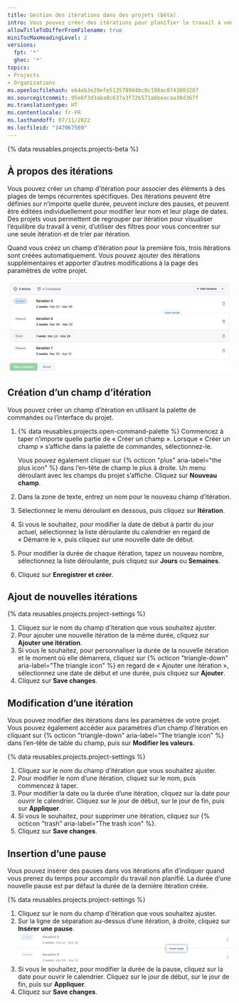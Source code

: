 ```yaml
---
title: Gestion des itérations dans des projets (bêta).
intro: Vous pouvez créer des itérations pour planifier le travail à venir et regrouper les éléments.
allowTitleToDifferFromFilename: true
miniTocMaxHeadingLevel: 2
versions:
  fpt: '*'
  ghec: '*'
topics:
- Projects
- Organizations
ms.openlocfilehash: e64eb3e29efe513578984bc0c198ac8743803287
ms.sourcegitcommit: 95e6f3d3aba8c637a3f72b571a6beacaa38d367f
ms.translationtype: HT
ms.contentlocale: fr-FR
ms.lasthandoff: 07/11/2022
ms.locfileid: "147067569"
---
```

{% data reusables.projects.projects-beta %}

## <a name="about-iterations"></a>À propos des itérations

Vous pouvez créer un champ d’itération pour associer des éléments à des plages de temps récurrentes spécifiques. Des itérations peuvent être définies sur n’importe quelle durée, peuvent inclure des pauses, et peuvent être éditées individuellement pour modifier leur nom et leur plage de dates. Des projets vous permettent de regrouper par itération pour visualiser l’équilibre du travail à venir, d’utiliser des filtres pour vous concentrer sur une seule itération et de trier par itération.

Quand vous créez un champ d’itération pour la première fois, trois itérations sont créées automatiquement.  Vous pouvez ajouter des itérations supplémentaires et apporter d’autres modifications à la page des paramètres de votre projet.

![Capture d’écran montrant les paramètres d’un champ d’itération](/assets/images/help/issues/iterations-example.png)

## <a name="creating-an-iteration-field"></a>Création d’un champ d’itération

Vous pouvez créer un champ d’itération en utilisant la palette de commandes ou l’interface du projet.

1. {% data reusables.projects.open-command-palette %} Commencez à taper n’importe quelle partie de « Créer un champ ». Lorsque « Créer un champ » s’affiche dans la palette de commandes, sélectionnez-le.

   Vous pouvez également cliquer sur {% octicon "plus" aria-label="the plus icon" %} dans l’en-tête de champ le plus à droite. Un menu déroulant avec les champs du projet s’affiche. Cliquez sur **Nouveau champ**.
1. Dans la zone de texte, entrez un nom pour le nouveau champ d’itération.
1. Sélectionnez le menu déroulant en dessous, puis cliquez sur **Itération**.
1. Si vous le souhaitez, pour modifier la date de début à partir du jour actuel, sélectionnez la liste déroulante du calendrier en regard de « Démarre le », puis cliquez sur une nouvelle date de début.
2. Pour modifier la durée de chaque itération, tapez un nouveau nombre, sélectionnez la liste déroulante, puis cliquez sur **Jours** ou **Semaines**.
3. Cliquez sur **Enregistrer et créer**.
  
## <a name="adding-new-iterations"></a>Ajout de nouvelles itérations

{% data reusables.projects.project-settings %}
1. Cliquez sur le nom du champ d’itération que vous souhaitez ajuster.
1. Pour ajouter une nouvelle itération de la même durée, cliquez sur **Ajouter une itération**.
1. Si vous le souhaitez, pour personnaliser la durée de la nouvelle itération et le moment où elle démarrera, cliquez sur {% octicon "triangle-down" aria-label="The triangle icon" %} en regard de « Ajouter une itération », sélectionnez une date de début et une durée, puis cliquez sur **Ajouter**.
1. Cliquez sur **Save changes**.

## <a name="editing-an-iteration"></a>Modification d’une itération

Vous pouvez modifier des itérations dans les paramètres de votre projet. Vous pouvez également accéder aux paramètres d’un champ d’itération en cliquant sur {% octicon "triangle-down" aria-label="The triangle icon" %} dans l’en-tête de table du champ, puis sur **Modifier les valeurs**.

{% data reusables.projects.project-settings %}
1. Cliquez sur le nom du champ d’itération que vous souhaitez ajuster.
1. Pour modifier le nom d’une itération, cliquez sur le nom, puis commencez à taper.
1. Pour modifier la date ou la durée d’une itération, cliquez sur la date pour ouvrir le calendrier. Cliquez sur le jour de début, sur le jour de fin, puis sur **Appliquer**.
1. Si vous le souhaitez, pour supprimer une itération, cliquez sur {% octicon "trash" aria-label="The trash icon" %}.
1. Cliquez sur **Save changes**.

## <a name="inserting-a-break"></a>Insertion d’une pause

Vous pouvez insérer des pauses dans vos itérations afin d’indiquer quand vous prenez du temps pour accomplir du travail non planifié. La durée d’une nouvelle pause est par défaut la durée de la dernière itération créée.

{% data reusables.projects.project-settings %}
1. Cliquez sur le nom du champ d’itération que vous souhaitez ajuster.
2. Sur la ligne de séparation au-dessus d’une itération, à droite, cliquez sur **Insérer une pause**.
   ![Capture d’écran montrant l’emplacement du bouton « Insérer une pause »](/assets/images/help/issues/iteration-insert-break.png)
3. Si vous le souhaitez, pour modifier la durée de la pause, cliquez sur la date pour ouvrir le calendrier. Cliquez sur le jour de début, sur le jour de fin, puis sur **Appliquer**.
4. Cliquez sur **Save changes**.
